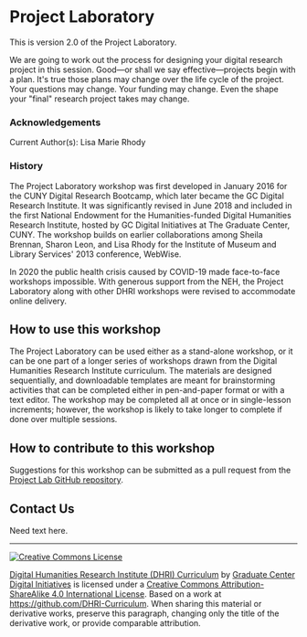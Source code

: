 # Project Laboratory

This is version 2.0 of the Project Laboratory.

We are going to work out the process for designing your digital research project in this session. Good—or shall we say effective—projects begin with a plan. It's true those plans may change over the life cycle of the project. Your questions may change. Your funding may change. Even the shape your "final" research project takes may change. 

### Acknowledgements
Current Author(s): Lisa Marie Rhody

### History 
The Project Laboratory workshop was first developed in January 2016 for the CUNY Digital Research Bootcamp, which later became the GC Digital Research Institute. It was significantly revised in June 2018 and included in the first National Endowment for the Humanities-funded Digital Humanities Research Institute, hosted by GC Digital Initiatives at The Graduate Center, CUNY. The workshop builds on earlier collaborations among Sheila Brennan, Sharon Leon, and Lisa Rhody for the Institute of Museum and Library Services' 2013 conference, WebWise. 

In 2020 the public health crisis caused by COVID-19 made face-to-face workshops impossible. With generous support from the NEH, the Project Laboratory along with other DHRI workshops were revised to accommodate online delivery. 

## How to use this workshop
The Project Laboratory can be used either as a stand-alone workshop, or it can be one part of a longer series of workshops drawn from the Digital Humanities Research Institute curriculum. The materials are designed sequentially, and downloadable templates are meant for brainstorming activities that can be completed either in pen-and-paper format or with a text editor. The workshop may be completed all at once or in single-lesson increments; however, the workshop is likely to take longer to complete if done over multiple sessions.

## How to contribute to this workshop
Suggestions for this workshop can be submitted as a pull request from the [Project Lab GitHub repository](https://github.com/DHRI-Curriculum/project-lab).

## Contact Us
Need text here. 

-----


[![Creative Commons License](https://i.creativecommons.org/l/by-sa/4.0/88x31.png)](http://creativecommons.org/licenses/by-sa/4.0/)

[Digital Humanities Research Institute (DHRI) Curriculum](http://purl.org/dc/terms/) by [Graduate Center Digital Initiatives](https://gcdi.commons.gc.cuny.edu/) is licensed under a [Creative Commons Attribution-ShareAlike 4.0 International License](http://creativecommons.org/licenses/by-sa/4.0/). Based on a work at <https://github.com/DHRI-Curriculum>. When sharing this material or derivative works, preserve this paragraph, changing only the title of the derivative work, or provide comparable attribution.
